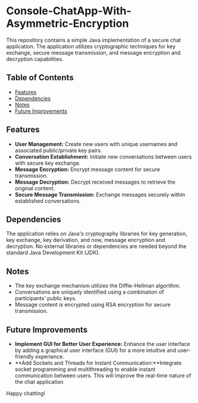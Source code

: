 # Console-ChatApp-With-Asymmetric-Encryption

This repository contains a simple Java implementation of a secure chat application. The application utilizes cryptographic techniques for key exchange, secure message transmission, and message encryption and decryption capabilities.

## Table of Contents

- [Features](#Features)
- [Dependencies](#Dependencies)
- [Notes](#Notes)
- [Future Improvements](#Future-Improvements)



## Features

- **User Management:** Create new users with unique usernames and associated public/private key pairs.
- **Conversation Establishment:** Initiate new conversations between users with secure key exchange.
- **Message Encryption:** Encrypt message content for secure transmission.
- **Message Decryption:** Decrypt received messages to retrieve the original content.
- **Secure Message Transmission:** Exchange messages securely within established conversations.

## Dependencies

The application relies on Java's cryptography libraries for key generation, key exchange, key derivation, and now, message encryption and decryption. No external libraries or dependencies are needed beyond the standard Java Development Kit (JDK).

## Notes
- The key exchange mechanism utilizes the Diffie-Hellman algorithm.
- Conversations are uniquely identified using a combination of participants' public keys.
- Message content is encrypted using RSA encryption for secure transmission.

## Future Improvements

- **Implement GUI for Better User Experience:** Enhance the user interface by adding a graphical user interface (GUI) for a more intuitive and user-friendly experience.
- **Add Sockets and Threads for Instant Communication:**Integrate socket programming and multithreading to enable instant communication between users. This will improve the real-time nature of the chat application

Happy chatting!
